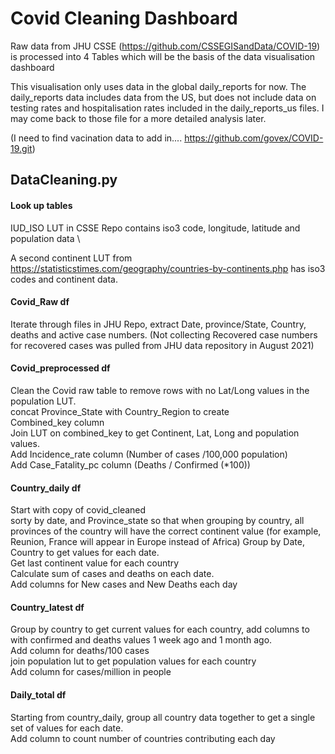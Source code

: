 # Covid Cleaning Dashboard
Raw data from JHU CSSE (https://github.com/CSSEGISandData/COVID-19) is 
processed into 4 Tables which will be the basis of the data visualisation 
dashboard

This visualisation only uses data in the global daily_reports for now. 
The daily_reports data includes data from the US, but does not include 
data on testing rates and hospitalisation rates included in the 
daily_reports_us files. I may come back to those file for a more detailed 
analysis later.

(I need to find vacination data to add in.... https://github.com/govex/COVID-19.git)

## DataCleaning.py
#### Look up tables
IUD_ISO LUT in CSSE Repo contains iso3 code, longitude, latitude and population
data \

A second continent LUT from https://statisticstimes.com/geography/countries-by-continents.php
has iso3 codes and continent data.
#### Covid_Raw df
Iterate through files in JHU Repo, extract Date, province/State, 
Country, deaths and active case numbers. 
(Not collecting Recovered case numbers for recovered cases was pulled 
from JHU data repository in August 2021)

#### Covid_preprocessed df
Clean the Covid raw table to remove rows with no Lat/Long 
values in the population LUT. \
concat Province_State with Country_Region to create \
Combined_key column \
Join LUT on combined_key to get Continent, Lat, Long and population values. \
Add Incidence_rate column (Number of cases /100,000 population) \
Add Case_Fatality_pc column (Deaths / Confirmed (*100))

#### Country_daily df
Start with copy of covid_cleaned \
sorty by date, and Province_state so that when grouping by country, all provinces of the
country will have the correct continent value (for example, Reunion, France will appear in Europe
instead of Africa)
Group by Date, Country to get values for each date. \
Get last continent value for each country \
Calculate sum of cases and deaths on each date. \
Add columns for New cases and New Deaths each day 

#### Country_latest df
Group by country to get current values for each country, 
add columns to with confirmed and deaths values 1 week ago and 
1 month ago. \
Add column for deaths/100 cases\
join population lut to get population values for each country\
Add column for cases/million in people

#### Daily_total df
Starting from country_daily, group all country data together 
to get a single set of values for each date.\
Add column to count number of countries contributing each day